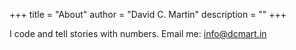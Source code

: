 +++
title = "About"
author = "David C. Martin"
description = ""
+++

I code and tell stories with numbers. Email me: [info@dcmart.in](mailto:info@dcmart.in)